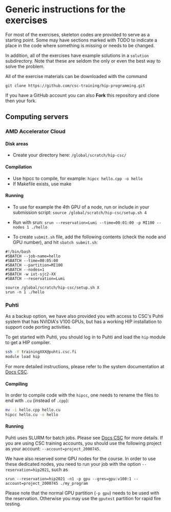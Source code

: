 # Generic instructions for the exercises

For most of the exercises, skeleton codes are provided to serve as a starting
point. Some may have sections marked with TODO to indicate a place in the
code where something is missing or needs to be changed.

In addition, all of the exercises have example solutions in a `solution`
subdirectory. Note that these are seldom the only or even the best way to
solve the problem.

All of the exercise materials can be downloaded with the command

```
git clone https://github.com/csc-training/hip-programming.git
```

If you have a GitHub account you can also **Fork** this repository and clone
then your fork.


## Computing servers

### AMD Accelerator Cloud

#### Disk areas

* Create your directory here: `/global/scratch/hip-csc/`


#### Compilation

* Use hipcc to compile, for example: `hipcc hello.cpp -o hello`
* If Makefile exists, use make


#### Running

* To use for example the 4th GPU of a node, run or include in your submission script:
`source /global/scratch/hip-csc/setup.sh 4`

* Run with srun: `srun --reservation=Lumi --time=00:01:00 -p MI100 --nodes 1 ./hello`

* To create `submit.sh` file, add the following contents (check the node and GPU number), and hit `sbatch submit.sh`:

```
#!/bin/bash
#SBATCH --job-name=hello
#SBATCH --time=00:05:00
#SBATCH --partition=MI100
#SBATCH --nodes=1
#SBATCH -w ixt-sjc2-XX
#SBATCH --reservation=Lumi

source /global/scratch/hip-csc/setup.sh X
srun -n 1 ./hello
```


### Puhti

As a backup option, we have also provided you with access to CSC's Puhti
system that has NVIDIA's V100 GPUs, but has a working HIP installation to
support code porting activities.

To get started with Puhti, you should log in to Puhti and load the `hip`
module to get a HIP compiler.

```bash
ssh -Y trainingXXX@puhti.csc.fi
module load hip
```

For more detailed instructions, please refer to the system documentation at
[Docs CSC](https://docs.csc.fi/).

#### Compiling

In order to compile code with the `hipcc`, one needs to rename the files to
end with `.cu` (instead of `.cpp`):

```bash
mv -i hello.cpp hello.cu
hipcc hello.cu -o hello
```

#### Running

Puhti uses SLURM for batch jobs. Please see [Docs CSC](https://docs.csc.fi/)
for more details. If you are using CSC training accounts, you should use the
following project as your account: `--account=project_2000745`.

We have also reserved some GPU nodes for the course. In order to use these
dedicated nodes, you need to run your job with the option
`--reservation=hip2021`, such as

```shell
srun --reservation=hip2021 -n1 -p gpu --gres=gpu:v100:1 --account=project_2000745 ./my_program
```

Please note that the normal GPU partition (`-p gpu`) needs to be used with
the reservation. Otherwise you may use the `gputest` partition for rapid fire
testing.
